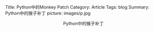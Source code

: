 Title: Python中的Monkey Patch
Category: Article
Tags: blog
Summary: Python中的猴子补丁
picture: images/p.jpg

<center>Python中的猴子补丁</center>
